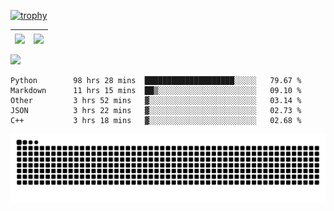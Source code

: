 [![trophy](https://github-profile-trophy.vercel.app/?username=ocss884&column=7)](https://github.com/ocss884)

| <img align="center" src="https://github-readme-stats.vercel.app/api?username=ocss884&show_icons=true&hide_border=true" /> | <img align="center" src="https://github-readme-streak-stats.herokuapp.com?user=ocss884&hide_border=true&date_format=M%20j%5B%2C%20Y%5D&ring=7EDDCF&fire=7EDDCF" /> |
| ------------------------------------------------------------ | ------------------------------------------------------------ |

![](https://komarev.com/ghpvc/?username=ocss884&color=brightgreen)

<!--START_SECTION:waka-->

```text
Python        98 hrs 28 mins  ████████████████████░░░░░   79.67 %
Markdown      11 hrs 15 mins  ██▒░░░░░░░░░░░░░░░░░░░░░░   09.10 %
Other         3 hrs 52 mins   ▓░░░░░░░░░░░░░░░░░░░░░░░░   03.14 %
JSON          3 hrs 22 mins   ▓░░░░░░░░░░░░░░░░░░░░░░░░   02.73 %
C++           3 hrs 18 mins   ▓░░░░░░░░░░░░░░░░░░░░░░░░   02.68 %
```

<!--END_SECTION:waka-->

<p align="center">
   <img src="https://github.com/ocss884/ocss884/blob/output/github-snake.svg" alt="snake">
</p>
